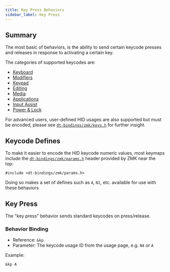 ```yaml
---
title: Key Press Behaviors
sidebar_label: Key Press
---
```


## Summary

The most basic of behaviors, is the ability to send certain keycode presses and releases in response to activating
a certain key.

The categories of supported keycodes are:

- [Keyboard](../list-of-keycodes.mdx#keyboard)
- [Modifiers](../list-of-keycodes.mdx#modifiers)
- [Keypad](../list-of-keycodes.mdx#keypad)
- [Editing](../list-of-keycodes.mdx#editing)
- [Media](../list-of-keycodes.mdx#media)
- [Applications](../list-of-keycodes.mdx#applications)
- [Input Assist](../list-of-keycodes.mdx#input-assist)
- [Power & Lock](../list-of-keycodes.mdx#power--lock)

For advanced users, user-defined HID usages are also supported but must be encoded, please see [`dt-bindings/zmk/keys.h`](https://github.com/zmkfirmware/zmk/blob/main/app/include/dt-bindings/zmk/keys.h) for further insight.

## Keycode Defines

To make it easier to encode the HID keycode numeric values, most keymaps include
the [`dt-bindings/zmk/params.h`](https://github.com/zmkfirmware/zmk/blob/main/app/include/dt-bindings/zmk/all.h) header
provided by ZMK near the top:

```dts
#include <dt-bindings/zmk/params.h>
```

Doing so makes a set of defines such as `A`, `N1`, etc. available for use with these behaviors

## Key Press

The "key press" behavior sends standard keycodes on press/release.

### Behavior Binding

- Reference: `&kp`
- Parameter: The keycode usage ID from the usage page, e.g. `N4` or `A`

Example:

```dts
&kp A
```

